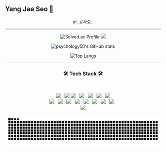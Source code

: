 ## Yang Jae Seo 🤪
 
<div align="center">
  
git 공사중..
  
<hr>  
  
![Solved.ac Profile](http://mazassumnida.wtf/api/v2/generate_badge?boj=0pao0)
<img src="http://mazandi.herokuapp.com/api?handle=0pao0&theme=warm"/>

</div>  
<div align="center">
  
![psychology50's GitHub stats](https://github-readme-stats.vercel.app/api?username=psychology50&show_icons=true&theme=great-gatsby)
  
[![Top Langs](https://github-readme-stats.vercel.app/api/top-langs/?username=psychology50&layout=compact)](https://github.com/psychology50/github-readme-stats)

</div>

* * *
 
<h3 align="center"><b>🛠 Tech Stack 🛠</b></h3>
</br>
<!-- <img src="https://img.shields.io/badge/이름-색상코드?style=flat-square&logo=로고명&logoColor=로고색"/> -->
<p align="center">
 <img src="https://img.shields.io/badge/Linux-FCC624?style=flat-square&logo=Linux&logoColor=white"/> &nbsp
 <img src="https://img.shields.io/badge/Vim-019733?style=flat-square&logo=Vim&logoColor=white"/>
<img src="https://img.shields.io/badge/42-000000?style=flat-square&logo=42&logoColor=white"/> &nbsp
<img src="https://img.shields.io/badge/C-A8B9CC?style=flat-square&logo=C&logoColor=white"/> &nbsp
<img src="https://img.shields.io/badge/C++-00599C?style=flat-square&logo=c%2B%2B&&logoColor=white"/> &nbsp
<img src="https://img.shields.io/badge/Java-007396?style=flat-square&logo=Java&logoColor=white"/> &nbsp
 <img src="https://img.shields.io/badge/Python-3776AB?style=flat-square&logo=Python&logoColor=white"/> </br>
<img src="https://img.shields.io/badge/HTML5-E34F26?style=flat-square&logo=HTML5&logoColor=white"/> &nbsp
<img src="https://img.shields.io/badge/CSS3-1572B6?style=flat-square&logo=CSS3&logoColor=white"/> &nbsp 
<img src="https://img.shields.io/badge/JavaScript-F7DF1E?style=flat-square&logo=JavaScript&logoColor=white"/> &nbsp 
<img src="https://img.shields.io/badge/MySQL-4479A1?style=flat-square&logo=MySQL&logoColor=white"/> &nbsp 
<img src="https://img.shields.io/badge/Git-F05032?style=flat-square&logo=Git&logoColor=white"/> &nbsp 
<img src="https://img.shields.io/badge/Node.js-339933?style=flat-square&logo=Node.js&logoColor=white"/> &nbsp 
<img src="https://img.shields.io/badge/React-61DAFB?style=flat-square&logo=React&logoColor=white"/> &nbsp
<img src="https://img.shields.io/badge/Django-092E20?style=flat-square&logo=Django&logoColor=white"/> &nbsp</br>
<img src="https://img.shields.io/badge/CMake-064F8C?style=flat-square&logo=CMake&logoColor=white"/></p>

![snake gif](https://github.com/psychology50/psychology50/blob/output/github-contribution-grid-snake.svg)
